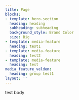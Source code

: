```yaml
---
title: Page
blocks:
- template: hero-section
  heading: heading
  subheading: subheading
  background_style: Brand Color
  size: Big
- template: media-feature
  heading: test1
- template: media-feature
  heading: test2
- template: media-feature
  heading: test
media_feature_velden:
  heading: group test1
layout: ''
---
```

test body